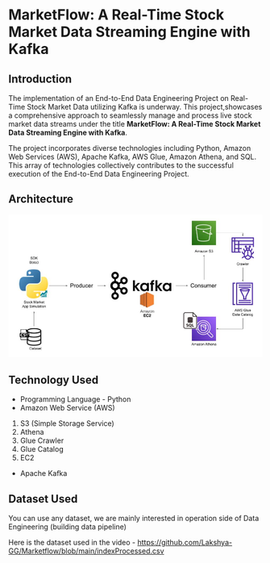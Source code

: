 # MarketFlow: A Real-Time Stock Market Data Streaming Engine with Kafka

## Introduction 

The implementation of an End-to-End Data Engineering Project on Real-Time Stock Market Data utilizing Kafka is underway. This project,showcases a comprehensive approach to seamlessly manage and process live stock market data streams under the title **MarketFlow: A Real-Time Stock Market Data Streaming Engine with Kafka**.

The project incorporates diverse technologies including Python, Amazon Web Services (AWS), Apache Kafka, AWS Glue, Amazon Athena, and SQL. This array of technologies collectively contributes to the successful execution of the End-to-End Data Engineering Project.

## Architecture 
<img src="Architecture.jpg">

## Technology Used
- Programming Language - Python
- Amazon Web Service (AWS)
1. S3 (Simple Storage Service)
2. Athena
3. Glue Crawler
4. Glue Catalog
5. EC2
- Apache Kafka


## Dataset Used
You can use any dataset, we are mainly interested in operation side of Data Engineering (building data pipeline) 

Here is the dataset used in the video - https://github.com/Lakshya-GG/Marketflow/blob/main/indexProcessed.csv

